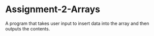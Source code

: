 # Assignment-2-Arrays
A program that takes user input to insert data into the array and then outputs the contents.
